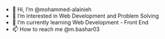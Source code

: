 - 👋 Hi, I’m @mohammed-alainieh
- 👀 I’m interested in Web Development and Problem Solving
- 🌱 I’m currently learning Web Development - Front End
- 📫 How to reach me @m.bashar03


<!---
mohammed-alainieh/mohammed-alainieh is a ✨ special ✨ repository because its `README.md` (this file) appears on your GitHub profile.
You can click the Preview link to take a look at your changes.
--->
